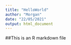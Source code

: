 ```yaml
---
title: "HelloWorld"
author: "Morgan"
date: "22/05/2021"
output: html_document
---
```

##This is an R markdown file
